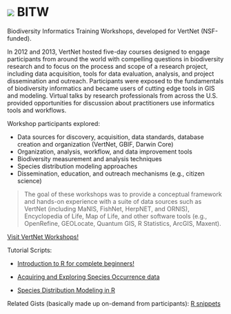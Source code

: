 ![](http://www.vertnet.org/images/VNLogo_Full_Transparent-303x85.png)  BITW
====

Biodiversity Informatics Training Workshops, developed for VertNet (NSF-funded).

In 2012 and 2013, VertNet hosted five-day courses designed to engage participants from around the world with compelling questions in biodiversity research and to focus on the process and scope of a research project, including data acquisition, tools for data evaluation, analysis, and project dissemination and outreach. Participants were exposed to the fundamentals of biodiversity informatics and became users of cutting edge tools in GIS and modeling. Virtual talks by research professionals from across the U.S. provided opportunities for discussion about practitioners use informatics tools and workflows. 

Workshop participants explored:

* Data sources for discovery, acquisition, data standards, database creation and organization (VertNet, GBIF, Darwin Core)
* Organization, analysis, workflow, and data improvement tools
* Biodiversity measurement and analysis techniques
* Species distribution modeling approaches
* Dissemination, education, and outreach mechanisms (e.g., citizen science)

>The goal of these workshops was to provide a conceptual framework and hands-on experience with a suite of data sources such as VertNet (including MaNIS, FishNet, HerpNET, and ORNIS), Encyclopedia of Life, Map of Life, and other software tools (e.g., OpenRefine, GEOLocate, Quantum GIS, R Statistics, ArcGIS, Maxent). 


[Visit VertNet Workshops!](http://www.vertnet.org/resources/workshops.html)

Tutorial Scripts:

* [Introduction to R for complete beginners!](https://github.com/mkoo/BITW/blob/master/Tues.IntroductionR.r)

* [Acquiring and Exploring Species Occurrence data](https://github.com/mkoo/BITW/blob/master/Tues.Acquiring%26Exploring_species.r)

* [Species Distribution Modeling in R](https://github.com/mkoo/BITW/blob/master/SDM_Bioclim_maxent.R)

Related Gists (basically made up on-demand from participants): [R snippets](https://gist.github.com/mkoo)
